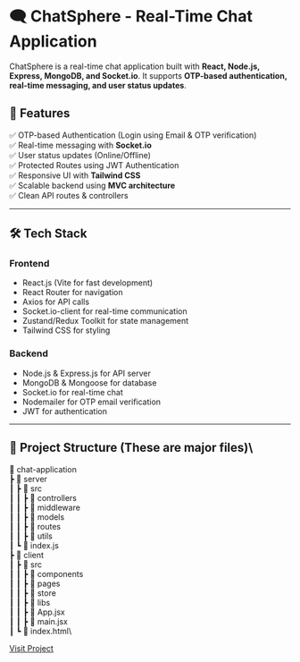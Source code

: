 # 🗨️ ChatSphere - Real-Time Chat Application

ChatSphere is a real-time chat application built with **React, Node.js, Express, MongoDB, and Socket.io**. It supports **OTP-based authentication, real-time messaging, and user status updates**.

## 🚀 Features

✅ OTP-based Authentication (Login using Email & OTP verification)\
✅ Real-time messaging with **Socket.io**\
✅ User status updates (Online/Offline)\
✅ Protected Routes using JWT Authentication\
✅ Responsive UI with **Tailwind CSS**\
✅ Scalable backend using **MVC architecture**\
✅ Clean API routes & controllers

---

## 🛠️ Tech Stack

### **Frontend**

- React.js (Vite for fast development)
- React Router for navigation
- Axios for API calls
- Socket.io-client for real-time communication
- Zustand/Redux Toolkit for state management
- Tailwind CSS for styling

### **Backend**

- Node.js & Express.js for API server
- MongoDB & Mongoose for database
- Socket.io for real-time chat
- Nodemailer for OTP email verification
- JWT for authentication

---

## 📂 Project Structure (These are major files)\

📂 chat-application \
┣ 📂 server \
┃ ┣ 📂 src\
┃ ┃ ┣ 📂 controllers\
┃ ┃ ┣ 📂 middleware\
┃ ┃ ┣ 📂 models\
┃ ┃ ┣ 📂 routes\
┃ ┃ ┣ 📂 utils\
┃ ┗ 📜 index.js\
┣ 📂 client\
┃ ┣ 📂 src \
┃ ┃ ┣ 📂 components \
┃ ┃ ┣ 📂 pages \
┃ ┃ ┣ 📂 store \
┃ ┃ ┣ 📂 libs\
┃ ┃ ┣ 📜 App.jsx \
┃ ┃ ┣ 📜 main.jsx \
┃ ┗ 📜 index.html\



[Visit Project]((https://chatsphere-8tcn.onrender.com/))
